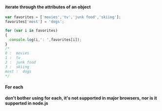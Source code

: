 #### iterate through the attributes of an object

```javascript
var favorites = ['movies','tv','junk food','skiing'];
favorites['most'] = 'dogs';

for (var i in favorites)
{
  console.log(i,': ',favorites[i]);
}
/*
0 :  movies
1 :  tv
2 :  junk food
3 :  skiing
most :  dogs
*/
```

#### For each

**don't bother using for each, it's not supported in major browsers, nor is it supported in node.js**
